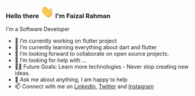 ### Hello there <img width="35" src="https://github.com/1999AZZAR/1999AZZAR/blob/main/resources/img/waving.gif">  I'm Faizal Rahman


I'm a Software Developer

- 🔭 I’m currently working on flutter project
- 🌱 I’m currently learning everything about dart and flutter
- 👯 I’m looking forward to collaborate on open source projects.
- 🤔 I’m looking for help with ...
- 💪🏼 Future Goals: Learn more technologies - Never stop creating new ideas.
- 💬 Ask me about anything, I am happy to help
- 📫 Connect with me on [LinkedIn](https://www.linkedin.com/in/faiz-rhm/), [Twitter](https://twitter.com/faiz_rhm) and [Instagram](https://www.instagram.com/faiz.rhm/)
